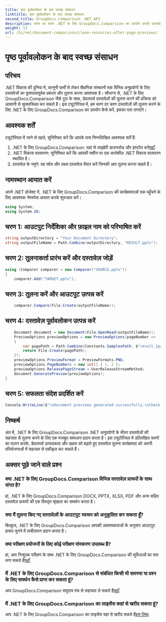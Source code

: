 ```yaml
---
title: पृष्ठ पूर्वावलोकन के बाद स्वच्छ संसाधन
linktitle: पृष्ठ पूर्वावलोकन के बाद स्वच्छ संसाधन
second_title: GroupDocs.Comparison .NET API
description: चरण दर चरण .NET के लिए GroupDocs.Comparison का उपयोग करके दस्तावेज़ों की तुलना करना सीखें। कुशल दस्तावेज़ प्रबंधन के साथ अपने .NET अनुप्रयोगों को बेहतर बनाएं।
weight: 13
url: /hi/net/document-comparison/clean-resources-after-page-previews/
---
```


# पृष्ठ पूर्वावलोकन के बाद स्वच्छ संसाधन

## परिचय
.NET विकास की दुनिया में, कानूनी फर्मों से लेकर शैक्षणिक संस्थानों तक विभिन्न अनुप्रयोगों के लिए दस्तावेजों का कुशलतापूर्वक प्रबंधन और तुलना करना आवश्यक है। सौभाग्य से, .NET के लिए GroupDocs.Comparison जैसे टूल के साथ, डेवलपर्स दस्तावेज़ों की तुलना करने की प्रक्रिया को आसानी से सुव्यवस्थित कर सकते हैं। इस ट्यूटोरियल में, हम चरण दर चरण दस्तावेज़ों की तुलना करने के लिए .NET के लिए GroupDocs.Comparison का उपयोग कैसे करें, इसका पता लगाएंगे।
## आवश्यक शर्तें
ट्यूटोरियल में जाने से पहले, सुनिश्चित करें कि आपके पास निम्नलिखित आवश्यक शर्तें हैं:
1.  .NET के लिए GroupDocs.Comparison: यहां से लाइब्रेरी डाउनलोड और इंस्टॉल करें[यहाँ](https://releases.groupdocs.com/comparison/net/).
2. .NET विकास वातावरण: सुनिश्चित करें कि आपकी मशीन पर एक कार्यशील .NET विकास वातावरण स्थापित है।
3. दस्तावेज़ के नमूने: वह स्रोत और लक्ष्य दस्तावेज़ तैयार करें जिनकी आप तुलना करना चाहते हैं।

## नामस्थान आयात करें
अपने .NET प्रोजेक्ट में, .NET के लिए GroupDocs.Comparison की कार्यक्षमताओं तक पहुँचने के लिए आवश्यक नेमस्पेस आयात करके शुरुआत करें।

```csharp
using System;
using System.IO;
```

## चरण 1: आउटपुट निर्देशिका और फ़ाइल नाम को परिभाषित करें
```csharp
string outputDirectory = "Your Document Directory";
string outputFileName = Path.Combine(outputDirectory, "RESULT.pptx");
```
## चरण 2: तुलनाकर्ता प्रारंभ करें और दस्तावेज़ जोड़ें
```csharp
using (Comparer comparer = new Comparer("SOURCE.pptx"))
{
    comparer.Add("TARGET.pptx");
```
## चरण 3: तुलना करें और आउटपुट उत्पन्न करें
```csharp
    comparer.Compare(File.Create(outputFileName));
```
## चरण 4: दस्तावेज़ पूर्वावलोकन उत्पन्न करें
```csharp
    Document document = new Document(File.OpenRead(outputFileName));
    PreviewOptions previewOptions = new PreviewOptions(pageNumber =>
    {
        var pagePath = Path.Combine(Constants.SamplesPath, $"result_{pageNumber}.png");
        return File.Create(pagePath);
    });
    previewOptions.PreviewFormat = PreviewFormats.PNG;
    previewOptions.PageNumbers = new int[] { 1, 2 };
    previewOptions.ReleasePageStream = UserReleaseStreamMethod;
    document.GeneratePreview(previewOptions);
}
```
## चरण 5: सफलता संदेश प्रदर्शित करें
```csharp
Console.WriteLine($"\nDocument previews generated successfully.\nCheck output in {outputDirectory}.");
```

## निष्कर्ष
अंत में, .NET के लिए GroupDocs.Comparison .NET अनुप्रयोगों के भीतर दस्तावेज़ों की सहजता से तुलना करने के लिए एक मजबूत समाधान प्रदान करता है। इस ट्यूटोरियल में उल्लिखित चरणों का पालन करके, डेवलपर्स उत्पादकता और दक्षता को बढ़ाते हुए दस्तावेज़ तुलना कार्यक्षमता को अपनी परियोजनाओं में सहजता से एकीकृत कर सकते हैं।
## अक्सर पूछे जाने वाले प्रश्न
### क्या .NET के लिए GroupDocs.Comparison विभिन्न दस्तावेज़ प्रारूपों के साथ संगत है?
हां, .NET के लिए GroupDocs.Comparison DOCX, PPTX, XLSX, PDF और अन्य सहित दस्तावेज़ प्रारूपों की एक विस्तृत श्रृंखला का समर्थन करता है।
### क्या मैं तुलना किए गए दस्तावेज़ों के आउटपुट स्वरूप को अनुकूलित कर सकता हूँ?
बिल्कुल, .NET के लिए GroupDocs.Comparison आपकी आवश्यकताओं के अनुसार आउटपुट प्रारूप चुनने में लचीलापन प्रदान करता है।
### क्या परीक्षण प्रयोजनों के लिए कोई परीक्षण संस्करण उपलब्ध है?
 हां, आप निःशुल्क परीक्षण के साथ .NET के लिए GroupDocs.Comparison की सुविधाओं का पता लगा सकते हैं[यहाँ](https://releases.groupdocs.com/).
### मैं .NET के लिए GroupDocs.Comparison से संबंधित किसी भी समस्या या प्रश्न के लिए समर्थन कैसे प्राप्त कर सकता हूं?
 आप GroupDocs.Comparison समुदाय मंच से सहायता ले सकते हैं[यहाँ](https://forum.groupdocs.com/c/comparison/12).
### मैं .NET के लिए GroupDocs.Comparison का लाइसेंस कहां से खरीद सकता हूं?
आप .NET के लिए GroupDocs.Comparison का लाइसेंस यहां से खरीद सकते हैं[इस लिंक](https://purchase.groupdocs.com/buy).